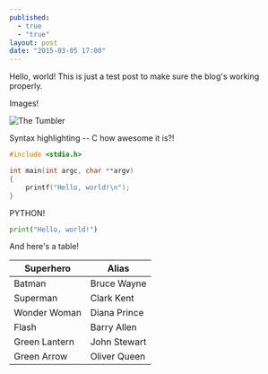 ```yaml
---
published: 
  - true
  - "true"
layout: post
date: "2015-03-05 17:00"
---
```


Hello, world! This is just a test post to make sure the blog's working properly.

Images!

![The Tumbler](http://media.dcentertainment.com/sites/default/files/Tumbler1forblog.jpg)

Syntax highlighting -- C how awesome it is?!

```c
#include <stdio.h>

int main(int argc, char **argv)
{
    printf("Hello, world!\n");
}
```

PYTHON!

```python
print("Hello, world!")
```
And here's a table!

| Superhero     | Alias         |
| ------------- | ------------- |
| Batman        | Bruce Wayne   |
| Superman      | Clark Kent    |
| Wonder Woman  | Diana Prince  |
| Flash         | Barry Allen   |
| Green Lantern | John Stewart  |
| Green Arrow   | Oliver Queen  |